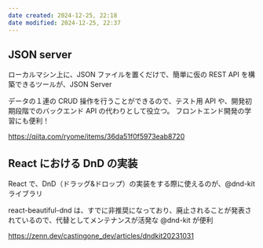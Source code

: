 ```yaml
---
date created: 2024-12-25, 22:18
date modified: 2024-12-25, 22:37
---
```


## JSON server

ローカルマシン上に、JSON ファイルを置くだけで、簡単に仮の REST API を構築できるツールが、JSON Server

データの１連の CRUD 操作を行うことができるので、テスト用 API や、開発初期段階でのバックエンド API の代わりとして役立つ。
フロントエンド開発の学習にも便利！

https://qiita.com/ryome/items/36da51f0f5973eab8720

## React における DnD の実装

React で、DnD（ドラッグ&ドロップ）の実装をする際に使えるのが、@dnd-kit ライブラリ

react-beautiful-dnd は、すでに非推奨になっており、廃止されることが発表されているので、代替としてメンテナンスが活発な @dnd-kit が便利

https://zenn.dev/castingone_dev/articles/dndkit20231031

